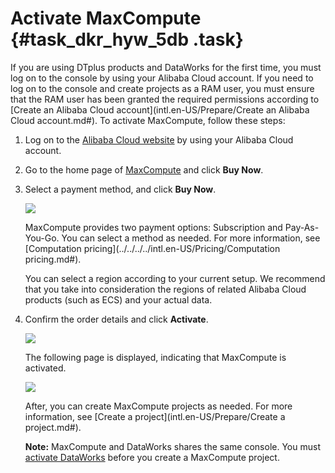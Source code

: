 # Activate MaxCompute {#task_dkr_hyw_5db .task}

If you are using DTplus products and DataWorks for the first time, you must log on to the console by using your Alibaba Cloud account. If you need to log on to the console and create projects as a RAM user, you must ensure that the RAM user has been granted the required permissions according to [Create an Alibaba Cloud account](intl.en-US/Prepare/Create an Alibaba Cloud account.md#). To activate MaxCompute, follow these steps:

1.  Log on to the [Alibaba Cloud website](https://www.alibabacloud.com/zh) by using your Alibaba Cloud account.
2.  Go to the home page of [MaxCompute](https://www.alibabacloud.com/product/maxcompute) and click **Buy Now**.
3.  Select a payment method, and click **Buy Now**. 

    ![](http://static-aliyun-doc.oss-cn-hangzhou.aliyuncs.com/assets/img/11943/15689458731383_en-US.png)

    MaxCompute provides two payment options: Subscription and Pay-As-You-Go. You can select a method as needed. For more information, see [Computation pricing](../../../../intl.en-US/Pricing/Computation pricing.md#).

    You can select a region according to your current setup. We recommend that you take into consideration the regions of related Alibaba Cloud products \(such as ECS\) and your actual data.

4.  Confirm the order details and click **Activate**. 

    ![](http://static-aliyun-doc.oss-cn-hangzhou.aliyuncs.com/assets/img/11943/15689458741379_en-US.png)

    The following page is displayed, indicating that MaxCompute is activated.

    ![](http://static-aliyun-doc.oss-cn-hangzhou.aliyuncs.com/assets/img/11943/15689458741382_en-US.png)

    After, you can create MaxCompute projects as needed. For more information, see [Create a project](intl.en-US/Prepare/Create a project.md#).

    **Note:** MaxCompute and DataWorks shares the same console. You must [activate DataWorks](https://www.alibabacloud.com/product/ide?spm=a3c0i.7911826.1097638.dnavproductsh3.3a5214b3O5YhZp) before you create a MaxCompute project.


